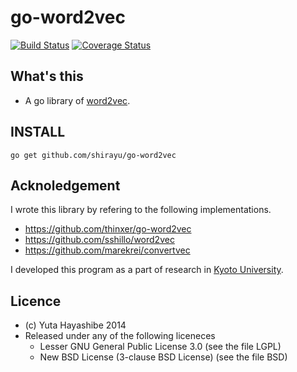 
# go-word2vec

[![Build Status](https://travis-ci.org/shirayu/go-word2vec.svg?branch=master)](https://travis-ci.org/shirayu/go-word2vec)
[![Coverage Status](https://coveralls.io/repos/shirayu/go-word2vec/badge.png)](https://coveralls.io/r/shirayu/go-word2vec)

## What's this

- A go library of [word2vec](https://code.google.com/p/word2vec/).

## INSTALL

```
go get github.com/shirayu/go-word2vec
```

## Acknoledgement
I wrote this library by refering to the following implementations.

- https://github.com/thinxer/go-word2vec
- https://github.com/sshillo/word2vec
- https://github.com/marekrei/convertvec

I developed this program as a part of research in [Kyoto University](http://www.kyoto-u.ac.jp/en).

## Licence

- (c) Yuta Hayashibe 2014
- Released under any of the following liceneces
    - Lesser GNU General Public License 3.0 (see the file LGPL)
    - New BSD License (3-clause BSD License) (see the file BSD)

